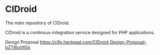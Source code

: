 # CIDroid

The main repository of CIDroid.

CIDroid is a continous-integration service designed for PHP applications.

Design Proposal https://c9s.hackpad.com/CIDroid-Design-Proposal-bZT8IuVtI5s

